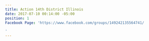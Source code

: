 ```yaml
---
title: Action 14th District Illinois
date: 2017-07-10 00:14:00 -05:00
position: 1
Facebook Page: 'https://www.facebook.com/groups/149242135564741/

'
---
```



